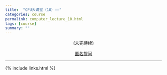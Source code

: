 ```yaml
---
title:  "CPU大讲堂（10）——"
categories: course
permalink: computer_lecture_10.html
tags: [course]
summary: ""
---
```





<div align="center">
<p>(未完待续)</p>
<a href="{{site.feedback_link}}" class="btn btn-primary"><i class="fa fa-comment-o"></i> 匿名提问</a>
</div>

---------

{% include links.html %}
